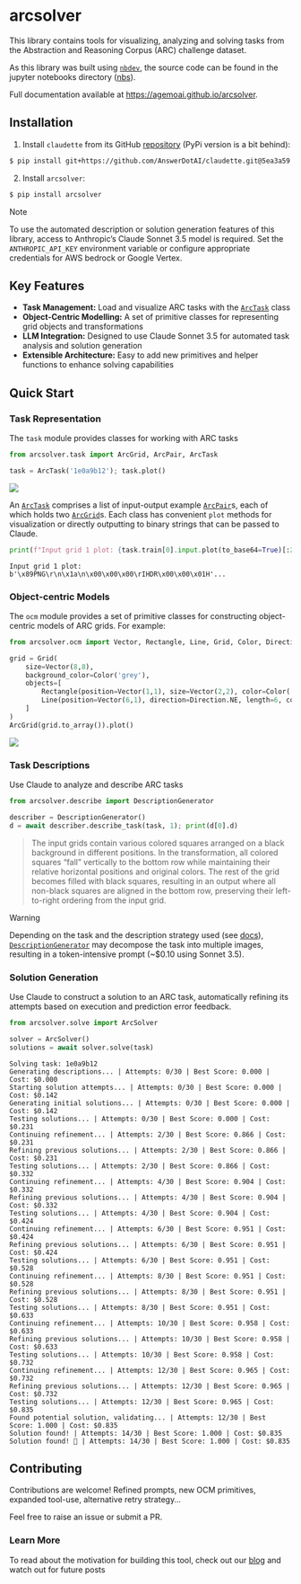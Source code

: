 # arcsolver


<!-- WARNING: THIS FILE WAS AUTOGENERATED! DO NOT EDIT! -->

This library contains tools for visualizing, analyzing and solving tasks
from the Abstraction and Reasoning Corpus (ARC) challenge dataset.

As this library was built using
[`nbdev`](https://github.com/AnswerDotAI/claudette.git), the source code
can be found in the jupyter notebooks directory
([nbs](https://github.com/agemoai/arcsolver/tree/main/nbs)).

Full documentation available at https://agemoai.github.io/arcsolver.

## Installation

1.  Install `claudette` from its GitHub
    [repository](https://github.com/AnswerDotAI/claudette) (PyPi version
    is a bit behind):

``` sh
$ pip install git+https://github.com/AnswerDotAI/claudette.git@5ea3a59
```

2.  Install `arcsolver`:

``` sh
$ pip install arcsolver
```

> [!NOTE]
>
> To use the automated description or solution generation features of
> this library, access to Anthropic’s Claude Sonnet 3.5 model is
> required. Set the `ANTHROPIC_API_KEY` environment variable or
> configure appropriate credentials for AWS bedrock or Google Vertex.

## Key Features

- **Task Management:** Load and visualize ARC tasks with the
  [`ArcTask`](https://agemoai.github.io/arcsolver/task.html#arctask)
  class
- **Object-Centric Modelling:** A set of primitive classes for
  representing grid objects and transformations
- **LLM Integration:** Designed to use Claude Sonnet 3.5 for automated
  task analysis and solution generation
- **Extensible Architecture:** Easy to add new primitives and helper
  functions to enhance solving capabilities

## Quick Start

### Task Representation

The `task` module provides classes for working with ARC tasks

``` python
from arcsolver.task import ArcGrid, ArcPair, ArcTask

task = ArcTask('1e0a9b12'); task.plot()
```

![](index_files/figure-commonmark/cell-2-output-1.png)

An [`ArcTask`](https://agemoai.github.io/arcsolver/task.html#arctask)
comprises a list of input-output example
[`ArcPair`](https://agemoai.github.io/arcsolver/task.html#arcpair)s,
each of which holds two
[`ArcGrid`](https://agemoai.github.io/arcsolver/task.html#arcgrid)s.
Each class has convenient `plot` methods for visualization or directly
outputting to binary strings that can be passed to Claude.

``` python
print(f"Input grid 1 plot: {task.train[0].input.plot(to_base64=True)[:20]}...")
```

    Input grid 1 plot: b'\x89PNG\r\n\x1a\n\x00\x00\x00\rIHDR\x00\x00\x01H'...

### Object-centric Models

The `ocm` module provides a set of primitive classes for constructing
object-centric models of ARC grids. For example:

``` python
from arcsolver.ocm import Vector, Rectangle, Line, Grid, Color, Direction

grid = Grid(
    size=Vector(8,8),
    background_color=Color('grey'),
    objects=[
        Rectangle(position=Vector(1,1), size=Vector(2,2), color=Color('red')),
        Line(position=Vector(6,1), direction=Direction.NE, length=6, color=Color('pink'))
    ]
)
ArcGrid(grid.to_array()).plot()
```

![](index_files/figure-commonmark/cell-4-output-1.png)

### Task Descriptions

Use Claude to analyze and describe ARC tasks

``` python
from arcsolver.describe import DescriptionGenerator

describer = DescriptionGenerator()
d = await describer.describe_task(task, 1); print(d[0].d)
```

> The input grids contain various colored squares arranged on a black
> background in different positions. In the transformation, all colored
> squares “fall” vertically to the bottom row while maintaining their
> relative horizontal positions and original colors. The rest of the
> grid becomes filled with black squares, resulting in an output where
> all non-black squares are aligned in the bottom row, preserving their
> left-to-right ordering from the input grid.

> [!WARNING]
>
> Depending on the task and the description strategy used (see
> [docs](https://agemoai.github.io/arcsolver/describe.html)),
> [`DescriptionGenerator`](https://agemoai.github.io/arcsolver/describe.html#descriptiongenerator)
> may decompose the task into multiple images, resulting in a
> token-intensive prompt (~\$0.10 using Sonnet 3.5).

### Solution Generation

Use Claude to construct a solution to an ARC task, automatically
refining its attempts based on execution and prediction error feedback.

``` python
from arcsolver.solve import ArcSolver

solver = ArcSolver()
solutions = await solver.solve(task)
```


    Solving task: 1e0a9b12
    Generating descriptions... | Attempts: 0/30 | Best Score: 0.000 | Cost: $0.000
    Starting solution attempts... | Attempts: 0/30 | Best Score: 0.000 | Cost: $0.142
    Generating initial solutions... | Attempts: 0/30 | Best Score: 0.000 | Cost: $0.142
    Testing solutions... | Attempts: 0/30 | Best Score: 0.000 | Cost: $0.231
    Continuing refinement... | Attempts: 2/30 | Best Score: 0.866 | Cost: $0.231
    Refining previous solutions... | Attempts: 2/30 | Best Score: 0.866 | Cost: $0.231
    Testing solutions... | Attempts: 2/30 | Best Score: 0.866 | Cost: $0.332
    Continuing refinement... | Attempts: 4/30 | Best Score: 0.904 | Cost: $0.332
    Refining previous solutions... | Attempts: 4/30 | Best Score: 0.904 | Cost: $0.332
    Testing solutions... | Attempts: 4/30 | Best Score: 0.904 | Cost: $0.424
    Continuing refinement... | Attempts: 6/30 | Best Score: 0.951 | Cost: $0.424
    Refining previous solutions... | Attempts: 6/30 | Best Score: 0.951 | Cost: $0.424
    Testing solutions... | Attempts: 6/30 | Best Score: 0.951 | Cost: $0.528
    Continuing refinement... | Attempts: 8/30 | Best Score: 0.951 | Cost: $0.528
    Refining previous solutions... | Attempts: 8/30 | Best Score: 0.951 | Cost: $0.528
    Testing solutions... | Attempts: 8/30 | Best Score: 0.951 | Cost: $0.633
    Continuing refinement... | Attempts: 10/30 | Best Score: 0.958 | Cost: $0.633
    Refining previous solutions... | Attempts: 10/30 | Best Score: 0.958 | Cost: $0.633
    Testing solutions... | Attempts: 10/30 | Best Score: 0.958 | Cost: $0.732
    Continuing refinement... | Attempts: 12/30 | Best Score: 0.965 | Cost: $0.732
    Refining previous solutions... | Attempts: 12/30 | Best Score: 0.965 | Cost: $0.732
    Testing solutions... | Attempts: 12/30 | Best Score: 0.965 | Cost: $0.835
    Found potential solution, validating... | Attempts: 12/30 | Best Score: 1.000 | Cost: $0.835
    Solution found! | Attempts: 14/30 | Best Score: 1.000 | Cost: $0.835
    Solution found! 🎉 | Attempts: 14/30 | Best Score: 1.000 | Cost: $0.835

## Contributing

Contributions are welcome! Refined prompts, new OCM primitives, expanded
tool-use, alternative retry strategy…

Feel free to raise an issue or submit a PR.

### Learn More

To read about the motivation for building this tool, check out our
[blog](https://agemo.ai/resources/summer-of-arc-agi) and watch out for
future posts
